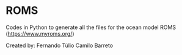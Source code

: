 # ROMS

Codes in Python to generate all the files for the ocean model ROMS (https://www.myroms.org/)

Created by: Fernando Túlio Camilo Barreto

